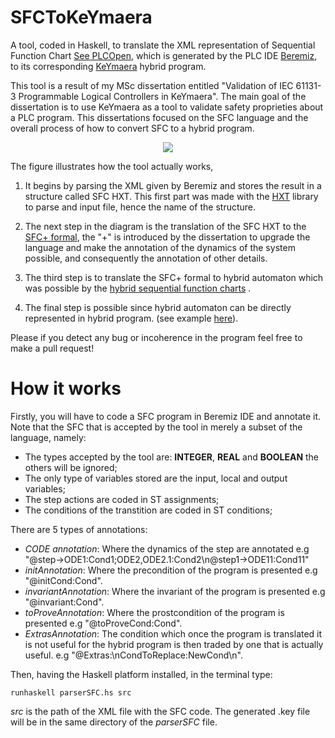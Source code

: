 # SFCToKeYmaera
A tool, coded in Haskell, to translate the XML representation of Sequential Function Chart [See PLCOpen](http://www.plcopen.org/pages/tc6_xml/xml_intro/), which is generated by the PLC IDE [Beremiz](http://www.beremiz.org/), to its corresponding [KeYmaera](http://symbolaris.com/info/KeYmaera.html) hybrid program.

This tool is a result of my MSc dissertation entitled "Validation of IEC 61131-3 Programmable Logical Controllers in KeYmaera". The main goal of the dissertation is to use KeYmaera as a tool to validate safety proprieties about a PLC program. This dissertations focused on the SFC language and the overall process of how to convert SFC to a hybrid program.

<p align="center">
  <img src="http://i21.servimg.com/u/f21/12/93/70/88/sfctok11.png">
</p>

The figure illustrates how the tool actually works, 

1. It begins by parsing the XML given by Beremiz and stores the result in a structure called SFC HXT. 
This first part was made with the [HXT](https://wiki.haskell.org/HXT) library to parse and input file, hence the name of the structure. 

2. The next step in the diagram is the translation of the SFC HXT to the [SFC+ formal](http://citeseerx.ist.psu.edu/viewdoc/download?doi=10.1.1.96.8276&rep=rep1&type=pdf), the "+" is introduced by the dissertation to upgrade the language and make the annotation of the dynamics of the system possible, and consequently the annotation of other details.

3. The third step is to translate the SFC+ formal to hybrid automaton which was possible by the [hybrid sequential function charts](https://www.google.com/url?sa=t&rct=j&q=&esrc=s&source=web&cd=1&cad=rja&uact=8&ved=0CBsQFjAAahUKEwjjhN2E_JnIAhXK1BoKHU_tAh8&url=http%3A%2F%2Fwww-i2.informatik.rwth-aachen.de%2Fpub%2Findex.php%3Ftype%3Ddownload%26pub_id%3D787&usg=AFQjCNHm3GCZXX_jslvgYK4krpm_EEPnGw&sig2=TkKSisbj4VfI-fEYxAWNeg) .

4. The final step is possible since hybrid automaton can be directly represented in hybrid program. (see example [here](http://symbolaris.com/info/KeYmaera-guide.html#watertank)).

Please if you detect any bug or incoherence in the program feel free to make a pull request!

# How it works

Firstly, you will have to code a SFC program in Beremiz IDE and annotate it. Note that the SFC that is accepted by the tool in merely a subset of the language, namely:

- The types accepted by the tool are: **INTEGER**, **REAL** and **BOOLEAN** the others will be ignored;
- The only type of variables stored are the input, local and output variables;
- The step actions are coded in ST assignments;
- The conditions of the transtition are coded in ST conditions;

There are 5 types of annotations:

- *CODE annotation*: Where the dynamics of the step are annotated e.g "@step->ODE1:Cond1;ODE2,ODE2.1:Cond2\n@step1->ODE11:Cond11"
- *initAnnotation*: Where the precondition of the program is presented e.g "@initCond:Cond".
- *invariantAnnotation*: Where the invariant of the program is presented e.g "@invariant:Cond".
- *toProveAnnotation*: Where the prostcondition of the program is presented e.g "@toProveCond:Cond".
- *ExtrasAnnotation*: The condition which once the program is translated it is not useful for the hybrid program is then traded by one that is actually useful. e.g "@Extras:\nCondToReplace:NewCond\n".

Then, having the Haskell platform installed, in the terminal type:

```Shell
runhaskell parserSFC.hs src
```
*src* is the path of the XML file with the SFC code. The generated .key file will be in the same directory of the *parserSFC* file.


